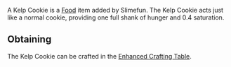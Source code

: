 A Kelp Cookie is a [Food](https://github.com/Slimefun/Slimefun4/wiki/Food) item added by Slimefun. The Kelp Cookie acts just like a normal cookie, providing one full shank of hunger and 0.4 saturation.

## Obtaining

The Kelp Cookie can be crafted in the [Enhanced Crafting Table](https://github.com/Slimefun/Slimefun4/wiki/Enhanced-Crafting-Table).
